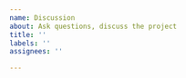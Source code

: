 ```yaml
---
name: Discussion
about: Ask questions, discuss the project
title: ''
labels: ''
assignees: ''

---
```




